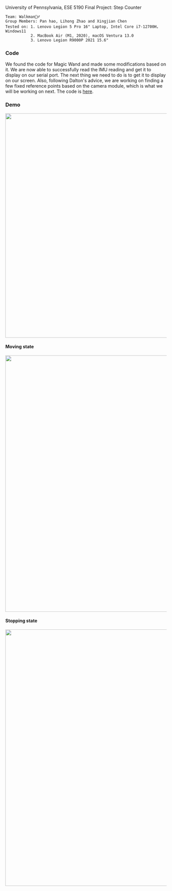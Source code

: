 University of Pennsylvania, ESE 5190 Final Project: Step Counter

    Team: Walkman🚶‍♂️
    Group Members: Pan hao, Lihong Zhao and Xingjian Chen
    Tested on: 1. Lenovo Legion 5 Pro 16" Laptop, Intel Core i7-12700H， Windows11 
               2. MacBook Air (M1, 2020), macOS Ventura 13.0
               3. Lenovo Legion R9000P 2021 15.6"
               
### Code

We found the code for Magic Wand and made some modifications based on it. We are now able to successfully read the IMU reading and get it to display on our serial port. The next thing we need to do is to get it to display on our screen.
Also, following Dalton's advice, we are working on finding a few fixed reference points based on the camera module, which is what we will be working on next. The code is [here](https://github.com/ryanhpan/ESE5190-Final-Project/tree/main/code/in-progress).

### Demo

<div align=center>
<img src="https://github.com/ryanhpan/ESE5190-Final-Project/blob/main/diagram/moving%20counter%20demo.gif" width="700">  
</div>

#### Moving state

<div align=center>
<img src="https://github.com/ryanhpan/ESE5190-Final-Project/blob/main/diagram/moving%20state.png" width="800">  
</div>

#### Stopping state

<div align=center>
<img src="https://github.com/ryanhpan/ESE5190-Final-Project/blob/main/diagram/stopping%20state.png" width="800">  
</div>
